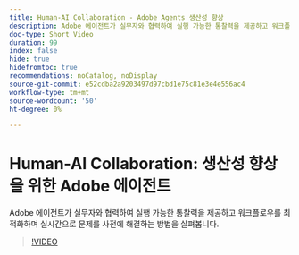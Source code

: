 ```yaml
---
title: Human-AI Collaboration - Adobe Agents 생산성 향상
description: Adobe 에이전트가 실무자와 협력하여 실행 가능한 통찰력을 제공하고 워크플로우를 최적화하며 실시간으로 문제를 사전에 해결하는 방법을 살펴봅니다.
doc-type: Short Video
duration: 99
index: false
hide: true
hidefromtoc: true
recommendations: noCatalog, noDisplay
source-git-commit: e52cdba2a9203497d97cbd1e75c81e3e4e556ac4
workflow-type: tm+mt
source-wordcount: '50'
ht-degree: 0%

---
```



# Human-AI Collaboration: 생산성 향상을 위한 Adobe 에이전트

Adobe 에이전트가 실무자와 협력하여 실행 가능한 통찰력을 제공하고 워크플로우를 최적화하며 실시간으로 문제를 사전에 해결하는 방법을 살펴봅니다.

<!-- 62_S653_3442539_98_humanai-collaboration-adobe-agents-enhancing-productivity -->
>[!VIDEO](https://video.tv.adobe.com/v/3460404/?learn=on&enablevpops=true&captions=kor)
